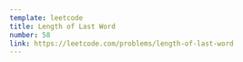 ```yaml
---
template: leetcode
title: Length of Last Word
number: 58
link: https://leetcode.com/problems/length-of-last-word
---
```

